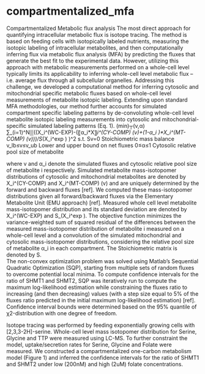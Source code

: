 # compartmentalized_mfa
Compartmentalized Metabolic flux analysis
The most direct approach for quantifying intracellular metabolic flux is isotope tracing. The method is based on feeding cells with isotopically labeled nutrients, measuring the isotopic labeling of intracellular metabolites, and then computationally inferring flux via metabolic flux analysis (MFA) by predicting the fluxes that generate the best fit to the experimental data. However, utilizing this approach with metabolic measurements performed on a whole-cell level typically limits its applicability to inferring whole-cell level metabolic flux – i.e. average flux through all subcellular organelles. Addressing this challenge, we developed a computational method for inferring cytosolic and mitochondrial specific metabolic fluxes based on whole-cell level measurements of metabolite isotopic labeling.
Extending upon standard MFA methodologies, our method further accounts for simulated compartment specific labeling patterns by de-convoluting whole-cell level metabolite isotopic labeling measurements into cytosolic and mitochondrial-specific simulated labeling patterns (Eq. 1). 
(min)┬(v,α) ∑_(i=1)^N▒((X_i^(WC-EXP)-(〖α_i*X〗_i^(CY-COMP) (v)+(1-α_i )*X_i^(MT-COMP) (v)))/S_(X_i^exp ) )^2
s.t.
Sv=0	 	             	Stoichiometric mass balance			
v_lb≤v≤v_ub	       	Lower and upper bound on net fluxes
0≤α≤1	       	Cytosolic relative pool size of metabolite 

where v and α_i denote the simulated fluxes and cytosolic relative pool size of metabolite i respectively. Simulated metabolite mass-isotopomer distributions of cytosolic and mitochondrial metabolites are denoted by X_i^(CY-COMP) and X_i^(MT-COMP) (v) and are uniquely determined by the forward and backward fluxes [ref]. We computed these mass-isotopomer distributions given all forward/backward fluxes via the Elementary Metabolite Unit (EMU approach) [ref]. Measured whole cell level metabolite mass-isotopomer distribution and its standard deviation are denoted by X_i^(WC-EXP) and S_(X_i^exp ). The objective function minimizes the variance-weighted sum of squared residual of the differences between the measured mass-isotopomer distribution of metabolite i measured on a whole-cell level and a convolution of the simulated mitochondrial and cytosolic mass-isotopomer distributions, considering the relative pool size of metabolite α_i in each compartment. The Stoichiometric matrix is denoted by S.  
The non-convex optimization problem was solved using Matlab’s Sequential Quadratic Optimization (SQP), starting from multiple sets of random fluxes to overcome potential local minima. To compute confidence intervals for the ratio of SHMT1 and SHMT2, SQP was iteratively run to compute the maximum log-likelihood estimation while constraining the fluxes ratio to increasing (and then decreasing) values (with a step size equal to 5% of the fluxes ratio predicted in the initial maximum log-likelihood estimation) [ref]. Confidence interval bounds were determined based on the 95% quantile of χ2-distribution with one degree of freedom.

Isotope tracing was performed by feeding exponentially growing cells with [2,3,3-2H]-serine. Whole-cell level mass isotopomer distribution for Serine, Glycine and TTP were measured using LC-MS. To further constraint the model, uptake/secretion rates for Serine, Glycine and Folate were measured. We constructed a compartmentalized one-carbon metabolism model (Figure 1) and inferred the confidence intervals for the ratio of SHMT1 and SHMT2 under low (200nM) and high (2uM) folate concentrations.


